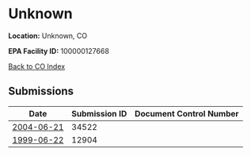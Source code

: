 # Unknown

**Location:** Unknown, CO

**EPA Facility ID:** 100000127668

[Back to CO Index](../../index.md)

## Submissions

| Date | Submission ID | Document Control Number |
|------|--------------|-------------------------|
| [2004-06-21](submissions/34522.md) | 34522 |  |
| [1999-06-22](submissions/12904.md) | 12904 |  |
